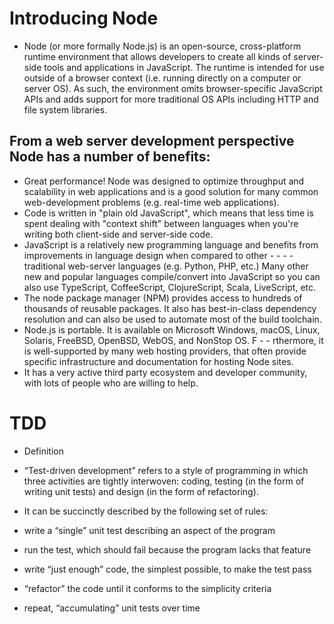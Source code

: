# Introducing Node
- Node (or more formally Node.js) is an open-source, cross-platform runtime environment that allows developers to create all kinds of server-side tools and applications in JavaScript. The runtime is intended for use outside of a browser context (i.e. running directly on a computer or server OS). As such, the environment omits browser-specific JavaScript APIs and adds support for more traditional OS APIs including HTTP and file system libraries.

## From a web server development perspective Node has a number of benefits:

- Great performance! Node was designed to optimize throughput and scalability in web applications and is a good solution for many common web-development problems (e.g. real-time web applications).
- Code is written in "plain old JavaScript", which means that less time is spent dealing with "context shift" between languages when you're writing both client-side and server-side code.
- JavaScript is a relatively new programming language and benefits from improvements in language design when compared to other - - -  -  traditional web-server languages (e.g. Python, PHP, etc.) Many other new and popular languages compile/convert into JavaScript so you  can also use TypeScript, CoffeeScript, ClojureScript, Scala, LiveScript, etc.
- The node package manager (NPM) provides access to hundreds of thousands of reusable packages. It also has best-in-class dependency resolution and can also be used to automate most of the build toolchain.
- Node.js is portable. It is available on Microsoft Windows, macOS, Linux, Solaris, FreeBSD, OpenBSD, WebOS, and NonStop OS.       F  - - rthermore, it is well-supported by many web hosting providers, that often provide specific infrastructure and documentation for hosting Node sites.
- It has a very active third party ecosystem and developer community, with lots of people who are willing to help.

# TDD
- Definition
- “Test-driven development” refers to a style of programming in which three activities are tightly interwoven: coding, testing (in the form of writing unit tests) and design (in the form of refactoring).

- It can be succinctly described by the following set of rules:

- write a “single” unit test describing an aspect of the program
- run the test, which should fail because the program lacks that feature
- write “just enough” code, the simplest possible, to make the test pass
- “refactor” the code until it conforms to the simplicity criteria
- repeat, “accumulating” unit tests over time